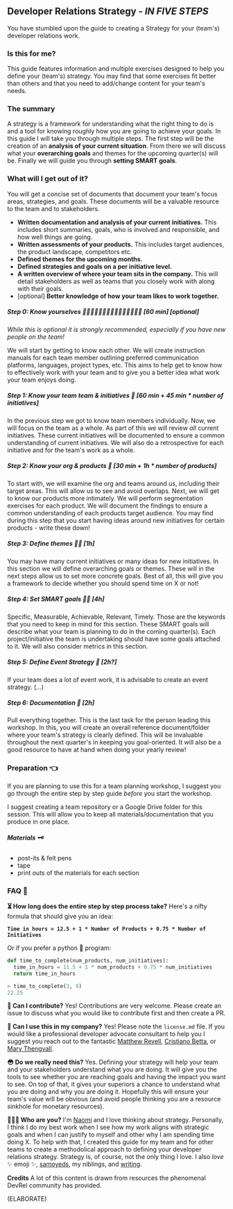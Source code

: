 Developer Relations Strategy - *IN FIVE STEPS*
---------------------------------------------------

You have stumbled upon the guide to creating a Strategy for your (team's) developer relations work.

### Is this for me?
This guide features information and multiple exercises designed to help you define your (team's) strategy. You may find that some exercises fit better than others and that you need to add/change content for your team's needs.

### The summary
A strategy is a framework for understanding what the right thing to do is and a tool for knowing roughly how you are going to achieve your goals.
In this guide I will take you through multiple steps. The first step will be the creation of an **analysis of your current situation**. From there we will discuss what your **overarching goals** and themes for the upcoming quarter(s) will be. Finally we will guide you through **setting SMART goals**.

### What will I get out of it?
You will get a concise set of documents that document your team's focus areas, strategies, and goals. These documents will be a valuable resource to the team and to stakeholders.

- **Written documentation and analysis of your current initiatives.** This includes short summaries, goals, who is involved and responsible, and how well things are going.
- **Written assessments of your products.** This includes target audiences, the product landscape, competitors etc.
- **Defined themes for the upcoming months.**
- **Defined strategies and goals on a per initiative level.**
- **A written overview of where your team sits in the company.** This will detail stakeholders as well as teams that you closely work with along with their goals.
- [optional] **Better knowledge of how your team likes to work together.**

##### Step 0: Know yourselves 👩🏿👨🏼🧔🏼👱🏻‍♀️🧑🏼👩🏽👨🏾 [60 min] [_optional_]
_While this is optional it is strongly recommended, especially if you have new people on the team!_

We will start by getting to know each other. We will create instruction manuals for each team member outlining preferred communication platforms, languages, project types, etc. This aims to help get to know how to effectively work with your team and to give you a better idea what work your team enjoys doing.

##### Step 1: Know your team team & initiatives 🙌 [60 min + 45 min * number of initiatives]
In the previous step we got to know team members individually. Now, we will focus on the team as a whole. As part of this we will review _all_ current initiatives. These current initiatives will be documented to ensure a common understanding of current initiatives. We will also do a retrospective for each initiative and for the team's work as a whole.

##### Step 2: Know your org & products 🧐 [30 min + 1h * number of products]
To start with, we will examine the org and teams around us, including their target areas. This will allow us to see and avoid overlaps. Next, we will get to know our products more intimately. We will perform segmentation exercises for each product. We will document the findings to ensure a common understanding of each products target audience. You may find during this step that you start having ideas around new initiatives for certain products - write these down!

##### Step 3: Define themes 🧞‍♀️ [1h]
You may have many current initiatives or many ideas for new initiatives. In this section we will define overarching goals or themes. These will in the next steps allow us to set more concrete goals. Best of all, this will give you a framework to decide whether you should spend time on X or not!

##### Step 4: Set SMART goals 🏃‍♀️ [4h]
Specific, Measurable, Achievable, Relevant, Timely. Those are the keywords that you need to keep in mind for this section. These SMART goals will describe what your team is planning to do in the coming quarter(s). Each project/initiative the team is undertaking should have some goals attached to it. We will also consider metrics in this section.

##### Step 5: Define Event Strategy 💃 [2h?]
If your team does a lot of event work, it is advisable to create an event strategy. (...)

##### Step 6: Documentation 📜 [2h]
Pull everything together. This is the last task for the person leading this workshop. In this, you will create an overall reference document/folder where your team's strategy is clearly defined. This will be invaluable throughout the next quarter's in keeping you goal-oriented. It will also be a good resource to have at hand when doing your yearly review!

### Preparation 👈

If you are planning to use this for a team planning workshop, I suggest you go through the entire step by step guide _before_ you start the workshop.

I suggest creating a team repository or a Google Drive folder for this session. This will allow you to keep all materials/documentation that you produce in one place.

##### Materials 🗝
- post-its & felt pens
- tape
- print outs of the materials for each section

### FAQ 🤔
**⏳ How long does the entire step by step process take?**
Here's a nifty formula that should give you an idea:

**`Time in hours = 12.5 + 1 * Number of Products + 0.75 * Number of Initiatives`**

Or if you prefer a python 🐍 program:
```python
def time_to_complete(num_products, num_initiatives):
  time_in_hours = 11.5 + 1 * num_products + 0.75 * num_initiatives
  return time_in_hours

> time_to_complete(3, 9)
22.25
```

**👋 Can I contribute?**
Yes! Contributions are very welcome. Please create an issue to discuss what you would like to contribute first and then create a PR.

**💼 Can I use this in my company?**
Yes! Please note the `license.md` file. If you would like a professional developer advocate consultant to help you I suggest you reach out to the fantastic [Matthew Revell](https://matthewrevell.com/), [Cristiano Betta](https://betta.io/), or [Mary Thengvall](https://www.marythengvall.com/about/).

**😳 Do we really need this?** Yes. Defining your strategy will help your team and your stakeholders understand what you are doing. It will give you the tools to see whether you are reaching goals and having the impact you want to see. On top of that, it gives your superiors a chance to understand what you are doing and why you are doing it. Hopefully this will ensure your team's value will be obvious (and avoid people thinking you are a resource sinkhole for monetary resources).

**👩🏼‍💻 Who are you?**
I'm [Naomi](https://twitter.com/naomi_pen) and I love thinking about strategy. Personally, I think I do my best work when I see how my work aligns with strategic goals and when I can justify to myself and other why I am spending time doing X. To help with that, I created this guide for my team and for other teams to create a methodolical approach to defining your developer relations strategy. Strategy is, of course, not the only thing I love. I also _love_ ✨ emoji ✨, [samoyeds](https://weheartit.com/entry/307342706), my niblings, and [writing](http://blog.naomi.codes/).

**Credits**
A lot of this content is drawn from resources the phenomenal DevRel community has provided.

(ELABORATE)

